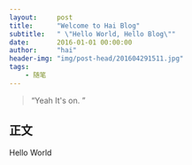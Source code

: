 ```yaml
---
layout:     post
title:      "Welcome to Hai Blog"
subtitle:   " \"Hello World, Hello Blog\""
date:       2016-01-01 00:00:00
author:     "hai"
header-img: "img/post-head/201604291511.jpg"
tags:
    - 随笔
---
```


> “Yeah It's on. ”



## 正文

Hello World
